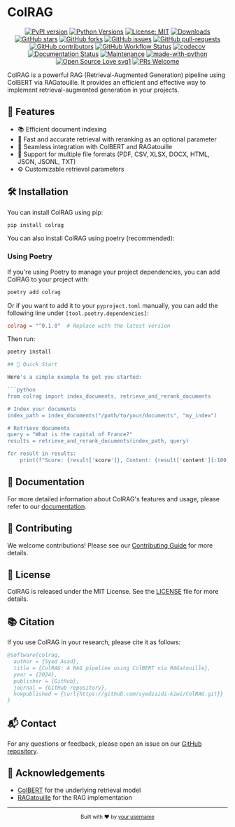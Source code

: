 # ColRAG

<div align="center">

[![PyPI version](https://badge.fury.io/py/colrag.svg)](https://badge.fury.io/py/colrag)
[![Python Versions](https://img.shields.io/pypi/pyversions/colrag.svg)](https://pypi.org/project/colrag/)
[![License: MIT](https://img.shields.io/badge/License-MIT-yellow.svg)](https://opensource.org/licenses/MIT)
[![Downloads](https://pepy.tech/badge/colrag)](https://pepy.tech/project/colrag)
[![GitHub stars](https://img.shields.io/github/stars/yourusername/colrag.svg?style=social&label=Star&maxAge=2592000)](https://github.com/syedzaidi-kiwi/ColRAG.git/)
[![GitHub forks](https://img.shields.io/github/forks/yourusername/colrag.svg?style=social&label=Fork&maxAge=2592000)](https://github.com/syedzaidi-kiwi/ColRAG.git/)
[![GitHub issues](https://img.shields.io/github/issues/yourusername/colrag.svg)](https://github.com/syedzaidi-kiwi/ColRAG/issues/)
[![GitHub pull-requests](https://img.shields.io/github/issues-pr/yourusername/colrag.svg)](https://github.com/syedzaidi-kiwi/ColRAG/pulls/)
[![GitHub contributors](https://img.shields.io/github/contributors/yourusername/colrag.svg)](https://GitHub.com/syedzaidi-kiwi/ColRAG/graphs/contributors/)
[![GitHub Workflow Status](https://img.shields.io/github/workflow/status/yourusername/colrag/Python%20package)](https://github.com/syedzaidi-kiwi/ColRAG/actions)
[![codecov](https://codecov.io/gh/yourusername/colrag/branch/main/graph/badge.svg)](https://codecov.io/gh/syedzaidi-kiwi/ColRAG)
[![Documentation Status](https://readthedocs.org/projects/colrag/badge/?version=latest)](https://colrag.readthedocs.io/en/latest/?badge=latest)
[![Maintenance](https://img.shields.io/badge/Maintained%3F-yes-green.svg)](https://GitHub.com/syedzaidi-kiwi/ColRAG/graphs/commit-activity)
[![made-with-python](https://img.shields.io/badge/Made%20with-Python-1f425f.svg)](https://www.python.org/)
[![Open Source Love svg1](https://badges.frapsoft.com/os/v1/open-source.svg?v=103)](https://github.com/ellerbrock/open-source-badges/)
[![PRs Welcome](https://img.shields.io/badge/PRs-welcome-brightgreen.svg?style=flat-square)](http://makeapullrequest.com)

</div>

ColRAG is a powerful RAG (Retrieval-Augmented Generation) pipeline using ColBERT via RAGatouille. It provides an efficient and effective way to implement retrieval-augmented generation in your projects.

## 🌟 Features

- 📚 Efficient document indexing
- 🚀 Fast and accurate retrieval with reranking as an optional parameter
- 🔗 Seamless integration with ColBERT and RAGatouille
- 📄 Support for multiple file formats (PDF, CSV, XLSX, DOCX, HTML, JSON, JSONL, TXT)
- ⚙️ Customizable retrieval parameters

## 🛠️ Installation

You can install ColRAG using pip:

```bash
pip install colrag
```

You can also install ColRAG using poetry (recommended):

### Using Poetry

If you're using Poetry to manage your project dependencies, you can add ColRAG to your project with:

```bash
poetry add colrag
```

Or if you want to add it to your `pyproject.toml` manually, you can add the following line under `[tool.poetry.dependencies]`:

```toml
colrag = "^0.1.0"  # Replace with the latest version
```

Then run:

```bash
poetry install

## 🚀 Quick Start

Here's a simple example to get you started:

```python
from colrag import index_documents, retrieve_and_rerank_documents

# Index your documents
index_path = index_documents("/path/to/your/documents", "my_index")

# Retrieve documents
query = "What is the capital of France?"
results = retrieve_and_rerank_documents(index_path, query)

for result in results:
    print(f"Score: {result['score']}, Content: {result['content'][:100]}...")
```

## 📖 Documentation

For more detailed information about ColRAG's features and usage, please refer to our [documentation](https://colrag.readthedocs.io/).

## 🤝 Contributing

We welcome contributions! Please see our [Contributing Guide](CONTRIBUTING.md) for more details.

## 📄 License

ColRAG is released under the MIT License. See the [LICENSE](LICENSE) file for more details.

## 📚 Citation

If you use ColRAG in your research, please cite it as follows:

```bibtex
@software{colrag,
  author = {Syed Asad},
  title = {ColRAG: A RAG pipeline using ColBERT via RAGatouille},
  year = {2024},
  publisher = {GitHub},
  journal = {GitHub repository},
  howpublished = {\url{https://github.com/syedzaidi-kiwi/ColRAG.git}}
}
```

## 📬 Contact

For any questions or feedback, please open an issue on our [GitHub repository](https://github.com/syedzaidi-kiwi/ColRAG/issues).

## 🙏 Acknowledgements

- [ColBERT](https://github.com/stanford-futuredata/ColBERT) for the underlying retrieval model
- [RAGatouille](https://github.com/bclavie/RAGatouille) for the RAG implementation

---

<div align="center">
    <sub>Built with ❤️ by <a href="https://github.com/syedzaidi-kiwi">your username</a></sub>
</div>